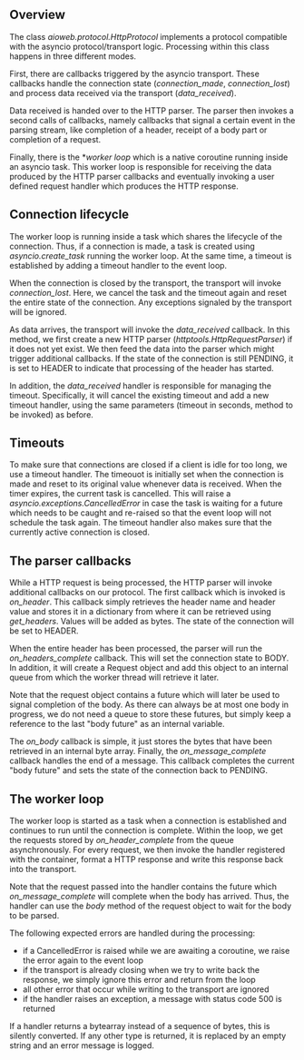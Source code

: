 ## Overview

The class *aioweb.protocol.HttpProtocol* implements a protocol compatible with the asyncio protocol/transport logic. Processing within this class happens in three different modes.

First, there are callbacks triggered by the asyncio transport. These callbacks handle the connection state (*connection_made*, *connection_lost*) and process data received via the transport (*data_received*).

Data received is handed over to the HTTP parser. The parser then invokes a second calls of callbacks, namely callbacks that signal a certain event in the parsing stream, like completion of a header, receipt of a body part or completion of a request. 

Finally, there is the **worker loop* which is a native coroutine running inside an asyncio task. This worker loop is responsible for receiving the data produced by the HTTP parser callbacks and eventually invoking a user defined request handler which produces the HTTP response.

## Connection lifecycle

The worker loop is running inside a task which shares the lifecycle of the connection. Thus, if a connection is made, a task is created using *asyncio.create_task* running the worker loop. At the same time, a timeout is established by adding a timeout handler to the event loop. 

When the connection is closed by the transport, the transport will invoke *connection_lost*. Here, we cancel the task and the timeout again and reset the entire state of the connection. Any exceptions signaled by the transport will be ignored.

As data arrives, the transport will invoke the *data_received* callback. In this method, we first create a new HTTP parser (*httptools.HttpRequestParser*) if it does not yet exist. We then feed the data into the parser which might trigger additional callbacks. If the state of the connection is still PENDING, it is set to HEADER to indicate that processing of the header has started.

In addition, the *data_received* handler is responsible for managing the timeout. Specifically, it will cancel the existing timeout and add a new timeout handler, using the same parameters (timeout in seconds, method to be invoked) as before.

## Timeouts

To make sure that connections are closed if a client is idle for too long, we use a timeout handler. The timeouot is initially set when the connection is made and reset to its original value whenever data is received. When the timer expires, the current task is cancelled. This will raise a *asyncio.exceptions.CancelledError* in case the task is waiting for a future which needs to be caught and re-raised so that the event loop will not schedule the task again. The timeout handler also makes sure that the currently active connection is closed.

## The parser callbacks 

While a HTTP request is being processed, the HTTP parser will invoke additional callbacks on our protocol. The first callback which is invoked is *on_header*. This callback simply retrieves the header name and header value and stores it in a dictionary from where it can be retrieved using *get_headers*. Values will be added as bytes. The state of the connection will be set to HEADER.

When the entire header has been processed, the parser will run the *on_headers_complete* callback. This will set the connection state to BODY. In addition, it will create a Request object and add this object to an internal queue from which the worker thread will retrieve it later.

Note that the request object contains a future which will later be used to signal completion of the body. As there can always be at most one body in progress, we do not need a queue to store these futures, but simply keep a reference to the last "body future" as an internal variable.

The *on_body* callback is simple, it just stores the bytes that have been retrieved in an internal byte array. Finally, the *on_message_complete* callback handles the end of a message. This callback completes the current "body future" and sets the state of the connection back to PENDING.

## The worker loop

The worker loop is started as a task when a connection is established and continues to run until the connection is complete. Within the loop, we get the requests stored by *on_header_complete* from the queue asynchronously. For every request, we then invoke the handler registered with the container, format a HTTP response and write this response back into the transport.

Note that the request passed into the handler contains the future which *on_message_complete* will complete when the body has arrived. Thus, the handler can use the *body* method of the request object to wait for the body to be parsed.

The following expected errors are handled during the processing:

* if a CancelledError is raised while we are awaiting a coroutine, we raise the error again to the event loop
* if the transport is already closing when we try to write back the response, we simply ignore this error and return from the loop
* all other error that occur while writing to the transport are ignored
* if the handler raises an exception, a message with status code 500 is returned

If a handler returns a bytearray instead of a sequence of bytes, this is silently converted. If any other type is returned, it is replaced by an empty string and an error message is logged.
